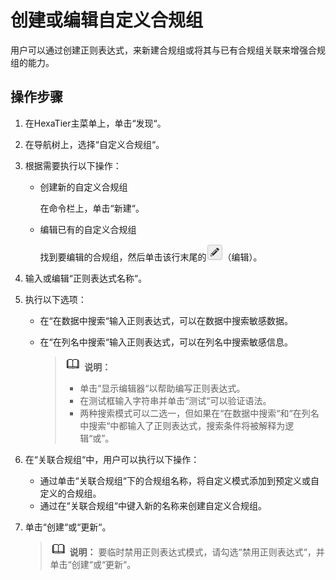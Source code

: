 # 创建或编辑自定义合规组<a name="dbss_01_0055"></a>

用户可以通过创建正则表达式，来新建合规组或将其与已有合规组关联来增强合规组的能力。

## 操作步骤<a name="section1367212342225"></a>

1.  在HexaTier主菜单上，单击“发现“。
2.  在导航树上，选择“自定义合规组“。
3.  根据需要执行以下操作：
    -   创建新的自定义合规组

        在命令栏上，单击“新建“。

    -   编辑已有的自定义合规组

        找到要编辑的合规组，然后单击该行末尾的![](figures/icon-edit.png)（编辑）。


4.  输入或编辑“正则表达式名称“。
5.  执行以下选项：
    -   在“在数据中搜索“输入正则表达式，可以在数据中搜索敏感数据。
    -   在“在列名中搜索“输入正则表达式，可以在列名中搜索敏感信息。

        >![](public_sys-resources/icon-note.gif) **说明：** 
        >-   单击“显示编辑器“以帮助编写正则表达式。
        >-   在测试框输入字符串并单击“测试“可以验证语法。
        >-   两种搜索模式可以二选一，但如果在“在数据中搜索“和“在列名中搜索“中都输入了正则表达式，搜索条件将被解释为逻辑“或”。


6.  在“关联合规组“中，用户可以执行以下操作：
    -   通过单击“关联合规组“下的合规组名称，将自定义模式添加到预定义或自定义的合规组。
    -   通过在“关联合规组“中键入新的名称来创建自定义合规组。

7.  单击“创建“或“更新“。

    >![](public_sys-resources/icon-note.gif) **说明：** 
    >要临时禁用正则表达式模式，请勾选“禁用正则表达式“，并单击“创建“或“更新“。


